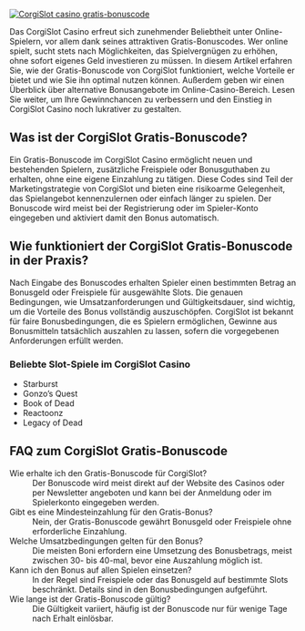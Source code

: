 [![CorgiSlot casino gratis-bonuscode](https://123-caf.pages.dev/gitsignup.png)](https://vrmoo.ru/Bt82HjjY)

<p>Das CorgiSlot Casino erfreut sich zunehmender Beliebtheit unter Online-Spielern, vor allem dank seines attraktiven Gratis-Bonuscodes. Wer online spielt, sucht stets nach Möglichkeiten, das Spielvergnügen zu erhöhen, ohne sofort eigenes Geld investieren zu müssen. In diesem Artikel erfahren Sie, wie der Gratis-Bonuscode von CorgiSlot funktioniert, welche Vorteile er bietet und wie Sie ihn optimal nutzen können. Außerdem geben wir einen Überblick über alternative Bonusangebote im Online-Casino-Bereich. Lesen Sie weiter, um Ihre Gewinnchancen zu verbessern und den Einstieg in CorgiSlot Casino noch lukrativer zu gestalten.</p>  <h2>Was ist der CorgiSlot Gratis-Bonuscode?</h2> <p>Ein Gratis-Bonuscode im CorgiSlot Casino ermöglicht neuen und bestehenden Spielern, zusätzliche Freispiele oder Bonusguthaben zu erhalten, ohne eine eigene Einzahlung zu tätigen. Diese Codes sind Teil der Marketingstrategie von CorgiSlot und bieten eine risikoarme Gelegenheit, das Spielangebot kennenzulernen oder einfach länger zu spielen. Der Bonuscode wird meist bei der Registrierung oder im Spieler-Konto eingegeben und aktiviert damit den Bonus automatisch.</p>  <h2>Wie funktioniert der CorgiSlot Gratis-Bonuscode in der Praxis?</h2> <p>Nach Eingabe des Bonuscodes erhalten Spieler einen bestimmten Betrag an Bonusgeld oder Freispiele für ausgewählte Slots. Die genauen Bedingungen, wie Umsatzanforderungen und Gültigkeitsdauer, sind wichtig, um die Vorteile des Bonus vollständig auszuschöpfen. CorgiSlot ist bekannt für faire Bonusbedingungen, die es Spielern ermöglichen, Gewinne aus Bonusmitteln tatsächlich auszahlen zu lassen, sofern die vorgegebenen Anforderungen erfüllt werden.</p>  <h3>Beliebte Slot-Spiele im CorgiSlot Casino</h3> <ul>   <li>Starburst</li>   <li>Gonzo’s Quest</li>   <li>Book of Dead</li>   <li>Reactoonz</li>   <li>Legacy of Dead</li> </ul>  <h2>FAQ zum CorgiSlot Gratis-Bonuscode</h2> <dl>   <dt>Wie erhalte ich den Gratis-Bonuscode für CorgiSlot?</dt>   <dd>Der Bonuscode wird meist direkt auf der Website des Casinos oder per Newsletter angeboten und kann bei der Anmeldung oder im Spielerkonto eingegeben werden.</dd>    <dt>Gibt es eine Mindesteinzahlung für den Gratis-Bonus?</dt>   <dd>Nein, der Gratis-Bonuscode gewährt Bonusgeld oder Freispiele ohne erforderliche Einzahlung.</dd>    <dt>Welche Umsatzbedingungen gelten für den Bonus?</dt>   <dd>Die meisten Boni erfordern eine Umsetzung des Bonusbetrags, meist zwischen 30- bis 40-mal, bevor eine Auszahlung möglich ist.</dd>    <dt>Kann ich den Bonus auf allen Spielen einsetzen?</dt>   <dd>In der Regel sind Freispiele oder das Bonusgeld auf bestimmte Slots beschränkt. Details sind in den Bonusbedingungen aufgeführt.</dd>    <dt>Wie lange ist der Gratis-Bonuscode gültig?</dt>   <dd>Die Gültigkeit variiert, häufig ist der Bonuscode nur für wenige Tage nach Erhalt einlösbar.</dd> </dl>